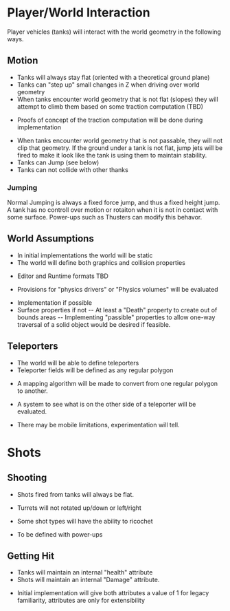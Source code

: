 # Player/World Interaction
Player vehicles (tanks) will interact with the world geometry in the following ways.

## Motion
* Tanks will always stay flat (oriented with a theoretical ground plane)
* Tanks can "step up" small changes in Z when driving over world geometry
* When tanks encounter world geometry that is not flat (slopes) they will attempt to climb them based on some traction computation (TBD)
- Proofs of concept of the traction computation will be done during implementation
* When tanks encounter world geometry that is not passable, they will not clip that geometry. If the ground under a tank is not flat, jump jets will be fired to make it look like the tank is using them to maintain stability.
* Tanks can Jump (see below)
* Tanks can not collide with other thanks

### Jumping
Normal Jumping is always a fixed force jump, and thus a fixed height jump. A tank has no controll over motion or rotaiton when it is not in contact with some surface. Power-ups such as Thusters can modify this behavor.

## World Assumptions
* In initial implementations the world will be static
* The world will define both graphics and collision properties
- Editor and Runtime formats TBD
* Provisions for "physics drivers" or "Physics volumes" will be evaluated
- Implementation if possible
- Surface properties if not
-- At least a "Death" property to create out of bounds areas
-- Implementing "passible" properties to allow one-way traversal of a solid object would be desired if feasible.

## Teleporters
* The world will be able to define teleporters
* Teleporter fields will be defined as any regular polygon
- A mapping algorithm will be made to convert from one regular polygon to another.
* A system to see what is on the other side of a teleporter will be evaluated.
- There may be mobile limitations, experimentation will tell.

# Shots

## Shooting
* Shots fired from tanks will always be flat.
- Turrets will not rotated up/down or left/right
* Some shot types will have the ability to ricochet
- To be defined with power-ups

## Getting Hit
* Tanks will maintain an internal "health" attribute
* Shots will maintain an internal "Damage" attribute.
- Initial implementation will give both attributes a value of 1 for legacy familiarity, attributes are only for extensibility
